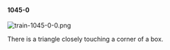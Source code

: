 #### 1045-0
![train-1045-0-0.png](https://github.com/lil-lab/nlvr/raw/master/nlvr/train/images/63/train-1045-0-0.png "train-1045-0-0.png")

There is a triangle closely touching a corner of a box.